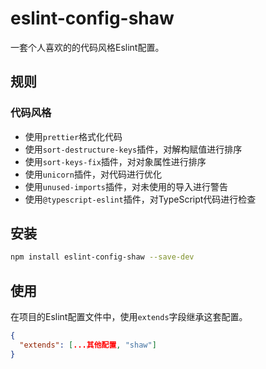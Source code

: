 # eslint-config-shaw

一套个人喜欢的的代码风格Eslint配置。

## 规则

### 代码风格

- 使用`prettier`格式化代码
- 使用`sort-destructure-keys`插件，对解构赋值进行排序
- 使用`sort-keys-fix`插件，对对象属性进行排序
- 使用`unicorn`插件，对代码进行优化
- 使用`unused-imports`插件，对未使用的导入进行警告
- 使用`@typescript-eslint`插件，对TypeScript代码进行检查

## 安装

```bash
npm install eslint-config-shaw --save-dev
```

## 使用

在项目的Eslint配置文件中，使用`extends`字段继承这套配置。

```json
{
  "extends": [...其他配置, "shaw"]
}
```


